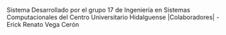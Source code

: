 Sistema Desarrollado por el grupo 17 de Ingeniería en Sistemas Computacionales del Centro Universitario Hidalguense
|Colaboradores|
-Erick Renato Vega Cerón

